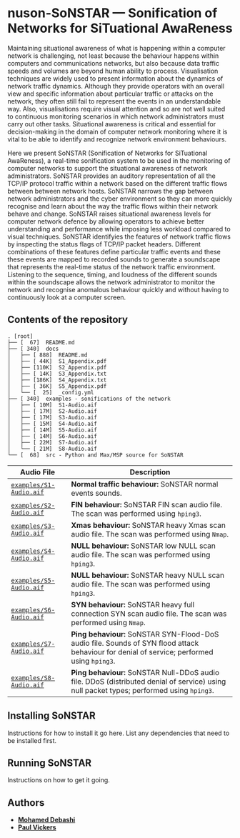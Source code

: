 # nuson-SoNSTAR &mdash; Sonification of Networks for SiTuational AwaReness

Maintaining situational awareness of what is happening within a computer network is
challenging, not least because the behaviour happens within computers and communications
networks, but also because data traffic speeds and volumes are beyond human ability to
process. Visualisation techniques are widely used to present information about the
dynamics of network traffic dynamics. Although they provide operators with an overall
view and specific information about particular traffic or attacks on the network, they
often still fail to represent the events in an understandable way. Also, visualisations
require visual attention and so are not well suited to continuous monitoring scenarios
in which network administrators must carry out other tasks. Situational awareness is
critical and essential for decision-making in the domain of computer network monitoring
where it is vital to be able to identify and recognize network environment behaviours.

Here we present SoNSTAR (Sonification of Networks for SiTuational AwaReness), a
real-time sonification system to be used in the monitoring of computer networks to
support the situational awareness of network administrators. SoNSTAR provides an
auditory representation of all the TCP/IP protocol traffic within a network based on the
different traffic flows between between network hosts. SoNSTAR narrows the gap between
network administrators and the cyber environment so they can more quickly recognise and
learn about the way the traffic flows within their network behave and change. SoNSTAR
raises situational awareness levels for computer network defence by allowing operators
to achieve better understanding and performance while imposing less workload compared to
visual techniques. SoNSTAR identifyies the features of network traffic flows by
inspecting the status flags of TCP/IP packet headers. Different combinations of these
features define particular traffic events and these these events are mapped to recorded
sounds to generate a soundscape that represents the real-time status of the network
traffic environment. Listening to the sequence, timing, and loudness of the different
sounds within the soundscape allows the network administrator to monitor the network and
recognise anomalous behaviour quickly and without having to continuously look at a
computer screen.

## Contents of the repository
```
. [root]
├── [  67]  README.md
├── [ 340]  docs
│   ├── [ 888]  README.md
│   ├── [ 44K]  S1_Appendix.pdf
│   ├── [110K]  S2_Appendix.pdf
│   ├── [ 14K]  S3_Appendix.txt
│   ├── [186K]  S4_Appendix.txt
│   ├── [ 36K]  S5_Appendix.pdf
│   └── [  25]  _config.yml
├── [ 340]  examples - sonifications of the network
│   ├── [ 10M]  S1-Audio.aif
│   ├── [ 17M]  S2-Audio.aif
│   ├── [ 17M]  S3-Audio.aif
│   ├── [ 15M]  S4-Audio.aif
│   ├── [ 14M]  S5-Audio.aif
│   ├── [ 14M]  S6-Audio.aif
│   ├── [ 22M]  S7-Audio.aif
│   └── [ 21M]  S8-Audio.aif
└── [  68]  src - Python and Max/MSP source for SoNSTAR
```

| Audio File | Description |
| ------------- | --------------- |
|[`examples/S1-Audio.aif`](examples/S1-Audio.aif) | **Normal traffic behaviour:**  SoNSTAR normal events sounds.|
|[`examples/S2-Audio.aif`](examples/S2-Audio.aif) | **FIN behaviour:**  SoNSTAR FIN scan audio file. The scan was performed using `hping3`. |
|[`examples/S3-Audio.aif`](examples/S3-Audio.aif) | **Xmas behaviour:**  SoNSTAR heavy Xmas scan audio file. The scan was performed using `Nmap`. |
|[`examples/S4-Audio.aif`](examples/S4-Audio.aif)| **NULL behaviour:**  SoNSTAR low NULL scan audio file. The scan was performed using `hping3`.|
|[`examples/S5-Audio.aif`](examples/S5-Audio.aif) | **NULL behaviour:**  SoNSTAR heavy NULL scan audio file. The scan was performed using `hping3`. |
|[`examples/S6-Audio.aif`](examples/S6-Audio.aif) | **SYN behaviour:**  SoNSTAR heavy full connection SYN scan audio file. The scan was performed using `Nmap`. |
|[`examples/S7-Audio.aif`](examples/S7-Audio.aif) | **Ping behaviour:**  SoNSTAR SYN-Flood-DoS audio file. Sounds of SYN flood attack behaviour for denial of service; performed using `hping3`. |
|[`examples/S8-Audio.aif`](examples/S8-Audio.aif) | **Ping behaviour:**  SoNSTAR Null-DDoS audio file. DDoS (distributed denial of service) using null packet types; performed using `hping3`. |

## Installing SoNSTAR
Instructions for how to install it go here. List any dependencies that need to be installed first.

## Running SoNSTAR
Instructions on how to get it going.

## Authors  
* [**Mohamed Debashi**](https://)
* [**Paul Vickers**](https://paulvickers.github.io)